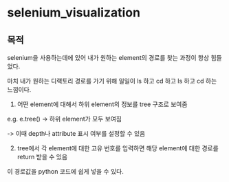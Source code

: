 # selenium_visualization

## 목적

selenium을 사용하는데에 있어 내가 원하는 element의 경로를 찾는 과정이 항상 힘들었다.

마치 내가 원하는 디랙토리 경로를 가기 위해 일일이 ls 하고 cd 하고 ls 하고 cd 하는 느낌이다.

1. 어떤 element에 대해서 하위 element의 정보를 tree 구조로 보여줌

e.g. e.tree() -> 하위 element가 모두 보여짐

-> 이때 depth나 attribute 표시 여부를 설정할 수 있음

2. tree에서 각 element에 대한 고유 번호를 입력하면 해당 element에 대한 경로를 return 받을 수 있음

이 경로값을 python 코드에 쉽게 넣을 수 있다.

